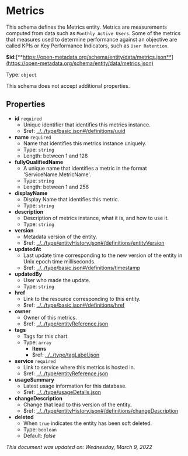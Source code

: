 # Metrics

This schema defines the Metrics entity. Metrics are measurements computed from data such as `Monthly Active Users`. Some of the metrics that measures used to determine performance against an objective are called KPIs or Key Performance Indicators, such as `User Retention`.

**$id:**[**https://open-metadata.org/schema/entity/data/metrics.json**](https://open-metadata.org/schema/entity/data/metrics.json)

Type: `object`

This schema does not accept additional properties.

## Properties

* **id** `required`
  * Unique identifier that identifies this metrics instance.
  * $ref: [../../type/basic.json#/definitions/uuid](../types/basic.md#uuid)
* **name** `required`
  * Name that identifies this metrics instance uniquely.
  * Type: `string`
  * Length: between 1 and 128
* **fullyQualifiedName**
  * A unique name that identifies a metric in the format 'ServiceName.MetricName'.
  * Type: `string`
  * Length: between 1 and 256
* **displayName**
  * Display Name that identifies this metric.
  * Type: `string`
* **description**
  * Description of metrics instance, what it is, and how to use it.
  * Type: `string`
* **version**
  * Metadata version of the entity.
  * $ref: [../../type/entityHistory.json#/definitions/entityVersion](../types/entityhistory.md#entityversion)
* **updatedAt**
  * Last update time corresponding to the new version of the entity in Unix epoch time milliseconds.
  * $ref: [../../type/basic.json#/definitions/timestamp](../types/basic.md#timestamp)
* **updatedBy**
  * User who made the update.
  * Type: `string`
* **href**
  * Link to the resource corresponding to this entity.
  * $ref: [../../type/basic.json#/definitions/href](../types/basic.md#href)
* **owner**
  * Owner of this metrics.
  * $ref: [../../type/entityReference.json](../types/entityreference.md)
* **tags**
  * Tags for this chart.
  * Type: `array`
    * **Items**
    * $ref: [../../type/tagLabel.json](../types/taglabel.md)
* **service** `required`
  * Link to service where this metrics is hosted in.
  * $ref: [../../type/entityReference.json](../types/entityreference.md)
* **usageSummary**
  * Latest usage information for this database.
  * $ref: [../../type/usageDetails.json](../types/usagedetails.md)
* **changeDescription**
  * Change that lead to this version of the entity.
  * $ref: [../../type/entityHistory.json#/definitions/changeDescription](../types/entityhistory.md#changedescription)
* **deleted**
  * When `true` indicates the entity has been soft deleted.
  * Type: `boolean`
  * Default: _false_

_This document was updated on: Wednesday, March 9, 2022_
